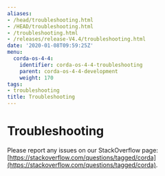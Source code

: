 ```yaml
---
aliases:
- /head/troubleshooting.html
- /HEAD/troubleshooting.html
- /troubleshooting.html
- /releases/release-V4.4/troubleshooting.html
date: '2020-01-08T09:59:25Z'
menu:
  corda-os-4-4:
    identifier: corda-os-4-4-troubleshooting
    parent: corda-os-4-4-development
    weight: 170
tags:
- troubleshooting
title: Troubleshooting
---
```



# Troubleshooting

Please report any issues on our StackOverflow page: [https://stackoverflow.com/questions/tagged/corda](https://stackoverflow.com/questions/tagged/corda).


